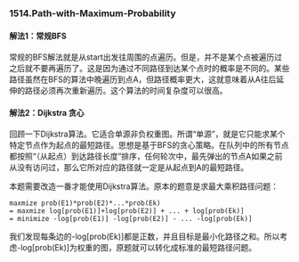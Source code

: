 ### 1514.Path-with-Maximum-Probability

#### 解法1：常规BFS
常规的BFS解法就是从start出发往周围的点遍历。但是，并不是某个点被遍历过之后就不要再遍历了。这是因为通过不同路径到达某个点时的概率是不同的。某些路径虽然在BFS的算法中晚遍历到点A，但路径概率更大，这就意味着从A往后延伸的路径必须再次重新遍历。这个算法的时间复杂度可以很高。

#### 解法2：Dijkstra 贪心
回顾一下Dijkstra算法。它适合单源非负权重图。所谓“单源”，就是它只能求某个特定节点作为起点的最短路径。思想是基于BFS的贪心策略。在队列中的所有节点都按照“（从起点）到达路径长度”排序，任何轮次中，最先弹出的节点A如果之前从没有访问过，那么它所对应的路径就一定是从起点到A的最短路径。

本题需要改造一番才能使用Dijkstra算法。原本的题意是求最大乘积路径问题：
```
maxmize prob(E1)*prob(E2)*...*prob(Ek) 
= maxmize log[prob(E1)]+log[prob(E2)] + ... + log[prob(Ek)] 
= minimize -log[prob(E1)] -log[prob(E2)] - ... -log[prob(Ek)]
```
我们发现每条边的-log[prob(Ek)]都是正数，并且目标是最小化路径之和。所以考虑-log[prob(Ek)]为权重的图，原题就可以转化成标准的最短路径问题。
